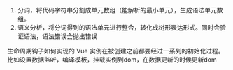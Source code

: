 1. 分词，将代码字符串分割成单元数组（能解析的最小单元），生成语法单元数组。
2. 语义分析，将分词得到的语法单元进行整合，转化成树形表达形式。同时会验证语法，语法错误会抛出错误


生命周期钩子如何实现的 
Vue 实例在被创建之前都要经过一系列的初始化过程。比如设置数据监听，编译模板，挂载实例到dom，在数据更新的时候更新dom